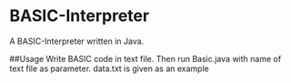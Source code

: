 # BASIC-Interpreter
A BASIC-Interpreter written in Java. 

##Usage
Write BASIC code in text file. Then run Basic.java with name of text file as parameter. data.txt is given as an example
